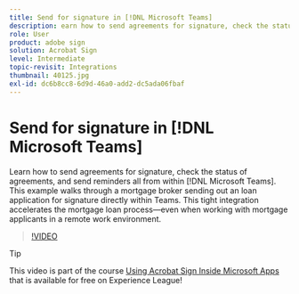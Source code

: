 ```yaml
---
title: Send for signature in [!DNL Microsoft Teams]
description: earn how to send agreements for signature, check the status of agreements, and send reminders all from within [!DNL Microsoft Teams]
role: User
product: adobe sign
solution: Acrobat Sign
level: Intermediate
topic-revisit: Integrations
thumbnail: 40125.jpg
exl-id: dc6b8cc8-6d9d-46a0-add2-dc5ada06fbaf
---
```

# Send for signature in [!DNL Microsoft Teams]

Learn how to send agreements for signature, check the status of agreements, and send reminders all from within [!DNL Microsoft Teams].
This example walks through a mortgage broker sending out an loan application for signature directly within Teams. This tight integration accelerates the mortgage loan process—even when working with mortgage applicants in a remote work environment.

>[!VIDEO](https://video.tv.adobe.com/v/346545?hidetitle=true)

>[!TIP]
>
>This video is part of the course [Using Acrobat Sign Inside Microsoft Apps](https://experienceleague.adobe.com/?recommended=Sign-U-1-2020.2) that is available for free on Experience League!
